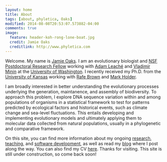 ```yaml
---
layout: home
title: About
tags: [about, phyletica, Oaks]
modified: 2014-08-08T20:53:07.573882-04:00
comments: true
image:
  feature: header-koh-rong-lone-boat.jpg
  credit: Jamie Oaks
  creditlink: http://www.phyletica.com
---
```


Welcome. My name is [Jamie Oaks][1]. I am an evolutionary biologist and [NSF
Postdoctoral Research Fellow][2] working with [Adam Leaché][3] and [Vladimir
Minin][4] at the [University of Washington][5]. I recently received my Ph.D.
from the [University of Kansas][6] working with [Rafe Brown][7] and [Mark
Holder][8].

I am broadly interested in better understanding the evolutionary processes
underlying the generation, maintanence, and assembly of biodiversity. To
approach this problem, I explore DNA sequence variation within and among
populations of organisms in a statistical framework to test for patterns
predicted by ecological factors and historical events, such as climate change
and sea-level fluctuations. This entails developing and implementing
evolutionary models and ultimately applying them to molecular data collected
from natural populations, usually in a phylogenetic and comparative framework.

On this site, you can find more information about my ongoing [research][9],
[teaching][10], and [software development][11], as well as read my [blog][12]
where I post along the way. You can also find my CV [here][13]. Thanks for
visiting. This site is still under construction, so come back soon!

 [1]: http://www.phyletica.com
 [2]: http://www.nsf.gov/awardsearch/showAward?AWD_ID=1308885&HistoricalAwards=false
 [3]: http://faculty.washington.edu/leache/wordpress/
 [4]: https://www.stat.washington.edu/~vminin/
 [5]: http://www.washington.edu
 [6]: http://www.ku.edu
 [7]: http://www.nhm.ku.edu/rbrown/
 [8]: http://phylo.bio.ku.edu/
 [9]: index.php?page_id=191
 [10]: index.php?page_id=219
 [11]: index.php?page_id=249
 [12]: index.php?page_id=31
 [13]: http://www.phyletica.com/wordpress/wp-content/uploads/cv-jro.pdf

